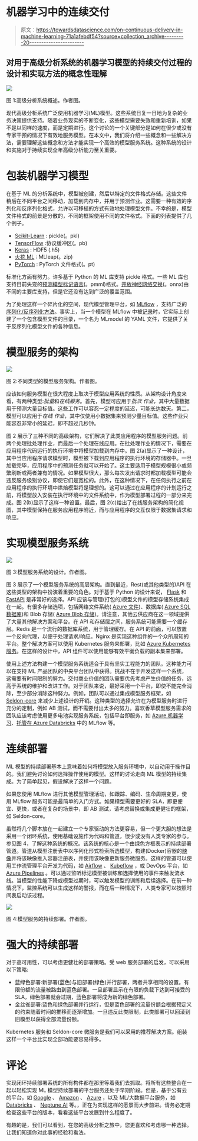 # 机器学习中的连续交付

> 原文：<https://towardsdatascience.com/on-continuous-delivery-in-machine-learning-71a1afebdf54?source=collection_archive---------20----------------------->

## 对用于高级分析系统的机器学习模型的持续交付过程的设计和实现方法的概念性理解

![](img/7cc688a4c4db24f1994655e2688d1860.png)

图 1:高级分析系统概述。作者图。

现代高级分析系统广泛使用机器学习(ML)模型。这些系统日复一日地为复杂的业务决策提供支持。随着业务现实的不断变化，这些模型需要失效和重新培训，如果不是以同样的速度，而是定期进行。这个讨论的一个关键部分是如何在很少或没有专家干预的情况下有效地服务模型。在本文中，我们将介绍一些概念和一些解决方法，需要理解这些概念和方法才能实现一个高效的模型服务系统。这种系统的设计和实施对于持续实现全年高级分析能力至关重要。

# 包装机器学习模型

在基于 ML 的分析系统中，模型被创建，然后以特定的文件格式存储。这些文件稍后在不同平台之间移动，加载到内存中，并用于预测作业。这需要一种有效的序列化和反序列化格式，允许以可移植的方式有效地处理模型文件。不幸的是，模型文件格式的前景是分散的，不同的框架使用不同的文件格式。下面的列表提供了几个例子。

*   [Scikit-Learn](https://scikit-learn.org/stable/modules/model_persistence.html) : pickle(。pkl)
*   [TensorFlow](https://www.tensorflow.org/tutorials/distribute/save_and_load) :协议缓冲区(。pb)
*   [Keras](https://www.tensorflow.org/tutorials/keras/save_and_load) : HDF5 (.h5)
*   [火花 ML](https://combust.github.io/mleap-docs/spark/) : MLleap(。zip)
*   [PyTorch](https://pytorch.org/tutorials/beginner/saving_loading_models.html) : PyTorch 文件格式(。pt)

标准化方面有努力。许多基于 Python 的 ML 库支持 pickle 格式。一些 ML 库也支持目前失宠的[预测模型标记语言](https://en.wikipedia.org/wiki/Predictive_Model_Markup_Language)(。pmml)格式。[开放神经网络交换](https://onnx.ai/)(。onnx)由不同的主要库支持，但是它还没有达到广泛的覆盖范围。

为了处理这样一个碎片化的空间，现代模型管理平台，如 [MLflow](https://mlflow.org/docs/0.2.0/index.html) ，支持广泛的[序列化/反序列化方法](https://www.mlflow.org/docs/latest/models.html#h2o-h2o)。事实上，当一个模型在 MLflow 中被[记录](https://www.mlflow.org/docs/latest/models.html#storage-format)时，它实际上创建了一个包含模型文件的目录，一个名为 MLmodel 的 YAML 文件，它提供了关于反序列化模型文件的各种信息。

# **模型服务的架构**

![](img/96efe087633802e96b523746ec3e81a3.png)

图 2:不同类型的模型服务架构。作者图。

应该如何服务模型在很大程度上取决于模型应用系统的性质。从架构设计角度来看，有两种类型:*批量*和*在线服务*。首先，模型可应用于*批次* *作业*，其中大量数据用于预测大量目标值。这些工作可以容忍一定程度的延迟，可能长达数天。第二，模型可以应用于*在线* *作业*，其中仅使用小数据集来预测少量目标值。这些作业只能容忍非常小的延迟，即不超过几秒钟。

图 2 展示了三种不同的高级架构，它们解决了此类应用程序的模型服务问题。前两个处理批处理作业，而最后一个处理在线应用。在批处理作业的情况下，需要在应用程序代码运行的执行环境中将模型加载到内存中。图 2(a)显示了一种设计，其中当应用程序请求模型时，模型被下载到应用程序的执行环境的存储器中。一旦加载完毕，应用程序中的预测任务就可以开始了。这主要适用于模型规模很小或频繁刷新或两者兼有的情况。如果模型很大，那么每次发出请求时都加载模型可能会违反服务级别协议，即使它们是宽松的。此外，在这种情况下，在任何执行之前在应用程序的执行环境中烘焙模型将是理想的。这可以通过在应用程序的计划运行之前，将模型放入安装在执行环境中的文件系统中，作为模型部署过程的一部分来完成。图 2(b)显示了这样一种设置。最后，图 2(c)给出了在线服务架构的简化视图，其中模型保持在服务应用程序附近，而与应用程序的交互仅限于数据集请求和响应。

# 实现模型服务系统

![](img/47f7ea63a4200d0b34ebc3000a22b2f4.png)

图 3:模型服务系统的设计。作者图。

图 3 展示了一个模型服务系统的高层架构。直到最近，Rest(或其他类型的)API 在这些类型的架构中扮演着重要的角色。对于基于 Python 的设计来说， [Flask](https://flask.palletsprojects.com/en/2.0.x/tutorial/index.html) 和 [FastAPI](https://fastapi.tiangolo.com/tutorial/) 是非常好的选择。API 应该与管理(打包的)模型文件的模型存储系统集成在一起。有很多存储选项，包括网络文件系统( [Azure 文件](https://docs.microsoft.com/en-us/azure/storage/files/))、数据库( [Azure SQL 数据库](https://docs.microsoft.com/en-us/azure/azure-sql/))和 Blob 存储( [Azure Blob 存储](https://docs.microsoft.com/en-us/azure/storage/blobs/))。请注意，其他云供应商在这一领域提供了大量其他解决方案和平台。在 API 和存储层之间，服务系统可能需要一个缓存层。Redis 是一个流行的数据库系统，用于管理缓存。在 API 的前面，可以放置一个反向代理，以便于处理请求/响应。Nginx 是实现这种组件的一个众所周知的平台。整个解决方案可以使用 Kubernetes 服务来部署，比如 [Azure Kubernetes 服务](https://docs.microsoft.com/en-us/azure/aks/)。在这样的设计中，API 组件可以使用能够有效平衡负载的副本集来部署。

使用上述方法构建一个模型服务系统适合于具有坚实工程能力的团队。这种能力可以在支持 ML 产品团队的中央平台团队中获得。挑战不在于开发这样一个系统，这需要有时间限制的努力。交付商业价值的团队需要优先考虑产生价值的任务，远高于系统的维护和改进工作。对于团队来说，最好采用一个平台，即使不能完全消除，至少部分消除这种努力。例如，团队可以通过集成模型服务框架，如 [Seldon-core](https://docs.seldon.io/projects/seldon-core/en/v1.1.0/) 来减少上述设计的开销。这种类型的选择允许在为模型服务时进行充分的定制，例如 AB 测试，而不需要付出太多的努力。喜欢香草模型服务需求的团队应该考虑使用更多电池实现服务系统，包括平台即服务，如 [Azure 机器学习](https://docs.microsoft.com/en-us/azure/machine-learning/)、[托管在 Azure Databricks](https://docs.microsoft.com/en-us/azure/databricks/applications/mlflow/) 中的 MLflow 等。

# **连续部署**

ML 模型的持续部署基本上意味着如何将模型放入服务环境中，以自动用于操作目的。我们避免讨论如何选择操作使用的模型。这样的讨论走向 ML 模型的持续集成。为了简单起见，假设解决了这样一个问题。

如果您使用 MLflow 进行其他模型管理活动，如跟踪、编码、生命周期变更，使用 MLflow 服务可能是最简单的入门方式。如果模型需要更好的 SLA，即更便宜、更快，或者在复杂的场景中，即 AB 测试，请考虑替换或集成更健壮的框架，如 Seldon-core。

虽然将几个脚本放在一起建立一个专家驱动的方法更容易，但一个更大胆的想法是采用一个闭环系统，使用基础设施作为代码和管道，很少或没有人类专家的参与。参见图 4，了解这种系统的概况。该系统的核心是一个由绿色方框表示的持续部署管道。管道从模型注册表中以序列化形式检索所选模型，构建(Docker)容器的[映像](https://docs.docker.com/engine/reference/commandline/image/)并将该映像推入容器注册表，并使用该映像更新服务微服务。这样的管道可以使用工作流管理平台开发为代码，如 [Airflow](https://airflow.apache.org/docs/apache-airflow/stable/) 、 [Kubeflow](https://www.kubeflow.org/docs/about/kubeflow/) ，或 DevOps 平台，如 [Azure Pipelines](https://docs.microsoft.com/en-us/azure/devops/pipelines/?view=azure-devops) 。可以通过监听标记模型被训练和选择使用的事件来触发流水线。当模型的性能下降或模型过期时，可以触发模型的训练和后续选择。在前一种情况下，监控系统可以生成这样的警报，而在后一种情况下，人类专家可以按照时间表启动该过程。

![](img/a4887581c9282912f6d1be9774e0bb5f.png)

图 4:模型服务的持续部署。作者图。

# 强大的持续部署

对于高可用性，可以考虑更健壮的部署策略。受 web 服务部署的启发，可以采用以下策略:

*   蓝绿色部署:新部署(蓝色)与旧部署(绿色)并行部署，两者共享相同的设置。有限份额的流量被路由到蓝色部署。一旦部署显示在有限的负载下达到可接受的 SLA，绿色部署就会过期，蓝色部署将成为新的绿色部署。
*   金丝雀部署:蓝色和绿色部署并行运行，但是蓝色部署的流量份额会根据预定义的约束随着时间的推移而逐渐增加。一旦违反此类限制，此类部署可以回滚到旧模型以获得全部流量份额。

Kubernetes 服务和 Seldon-core 微服务是我们可以采用的推荐解决方案。组装这样一个平台比实现全部功能要容易得多。

# 评论

实现闭环持续部署系统的所有构件都在那里等着我们去抓取。将所有这些整合在一起以轻松实现 ML 模型持续部署的平台服务还处于早期阶段。但是，基于公有云的平台，如 [Google](https://cloud.google.com/vertex-ai/docs) 、 [Amazon](https://docs.aws.amazon.com/sagemaker/latest/dg/whatis.html) 、 [Azure](https://docs.microsoft.com/en-us/azure/machine-learning/) ，以及 ML/大数据平台服务，如 [Databricks](https://docs.databricks.com/) 、 [Neptune AI](https://docs.neptune.ai/) 等。，正在为实现这样的愿景而大步前进。请务必定期检查这些平台的版本，看看这些平台发展到什么程度了。

有趣的是，我们可以看到，在您的高级分析之旅中，您更喜欢和考虑哪一种选择。让我们知道你对此事的经验和看法。
